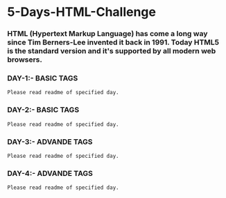 # 5-Days-HTML-Challenge

### HTML (Hypertext Markup Language) has come a long way since Tim Berners-Lee invented it back in 1991. Today HTML5 is the standard version and it's supported by all modern web browsers.

### DAY-1:- BASIC TAGS

`Please read readme of specified day.`

### DAY-2:- BASIC TAGS

`Please read readme of specified day.`

### DAY-3:- ADVANDE TAGS

`Please read readme of specified day.`

### DAY-4:- ADVANDE TAGS

`Please read readme of specified day.`
